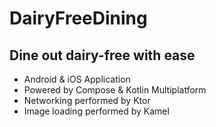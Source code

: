 # DairyFreeDining
## Dine out dairy-free with ease
- Android & iOS Application
- Powered by Compose & Kotlin Multiplatform
- Networking performed by Ktor
- Image loading performed by Kamel